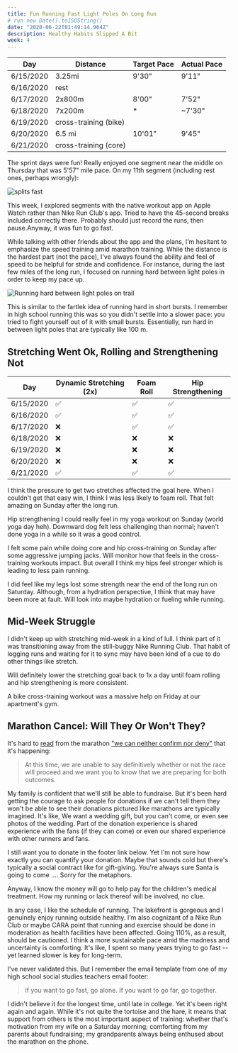 ```yaml
---
title: Fun Running Fast Light Poles On Long Run
# run new Date().toISOString()
date: "2020-06-22T01:49:14.964Z"
description: Healthy Habits Slipped A Bit
week: 4
---
```


| Day       | Distance              | Target Pace | Actual Pace |
| --------- | --------------------- | ----------- | ----------- |
| 6/15/2020 | 3.25mi                | 9'30"       | 9'11"       |
| 6/16/2020 | rest                  |             |
| 6/17/2020 | 2x800m                | 8'00"       | 7'52"       |
| 6/18/2020 | 7x200m                | \*          | ~7'30"      |
| 6/19/2020 | cross-training (bike) |             |
| 6/20/2020 | 6.5 mi                | 10'01"      | 9'45"       |
| 6/21/2020 | cross-training (core) |             |

The sprint days were fun! Really enjoyed one segment near the middle on Thursday that was 5'57" mile pace. On my 11th segment (including rest ones, perhaps wrongly):

![splits fast](./splits-thursday.jpg)

This week, I explored segments with the native workout app on Apple Watch rather than Nike Run Club's app. Tried to have the 45-second breaks included correctly there. Probably should just record the runs, then pause.Anyway, it was fun to go fast.

While talking with other friends about the app and the plans, I'm hesitant to emphasize the speed training amid marathon training. While the distance is the hardest part (not the pace), I've always found the ability and feel of speed to be helpful for stride and confidence. For instance, during the last few miles of the long run, I focused on running hard between light poles in order to keep my pace up.

![Running hard between light poles on trail](./light-poles-long-run.jpg)

This is similar to the fartlek idea of running hard in short bursts. I remember in high school running this was so you didn't settle into a slower pace: you tried to fight yourself out of it with small bursts. Essentially, run hard in between light poles that are typically like 100 m.

## Stretching Went Ok, Rolling and Strengthening Not

| Day       | Dynamic Stretching (2x) | Foam Roll | Hip Strengthening |
| --------- | ----------------------- | --------- | ----------------- |
| 6/15/2020 | ✅                      | ✅        | ✅                |
| 6/16/2020 | ✅                      | ✅        | ✅                |
| 6/17/2020 | ❌                      | ✅        | ✅                |
| 6/18/2020 | ❌                      | ❌        | ❌                |
| 6/19/2020 | ❌                      | ❌        | ❌                |
| 6/20/2020 | ❌                      | ❌        | ❌                |
| 6/21/2020 | ✅                      | ✅        | ✅                |

I think the pressure to get two stretches affected the goal here. When I couldn't get that easy win, I think I was less likely to foam roll. That felt amazing on Sunday after the long run.

Hip strengthening I could really feel in my yoga workout on Sunday (world yoga day heh). Downward dog felt less challenging than normal; haven't done yoga in a while so it was a good control.

I felt some pain while doing core and hip cross-training on Sunday after some aggressive jumping jacks. Will monitor how that feels in the cross-training workouts impact. But overall I think my hips feel stronger which is leading to less pain running.

I did feel like my legs lost some strength near the end of the long run on Saturday. Although, from a hydration perspective, I think that may have been more at fault. Will look into maybe hydration or fueling while running.

## Mid-Week Struggle

I didn't keep up with stretching mid-week in a kind of lull. I think part of it was transitioning away from the still-buggy Nike Running Club. That habit of logging runs and waiting for it to sync may have been kind of a cue to do other things like stretch.

Will definitely lower the stretching goal back to 1x a day until foam rolling and hip strengthening is more consistent.

A bike cross-training workout was a massive help on Friday at our apartment's gym.

## Marathon Cancel: Will They Or Won't They?

It's hard to [read](https://www.chicagomarathon.com/runners/rules-safety/event-update/) from the marathon ["we can neither confirm nor deny"](https://en.wikipedia.org/wiki/Glomar_response) that it's happening:

> At this time, we are unable to say definitively whether or not the race will proceed and we want you to know that we are preparing for both outcomes.

My family is confident that we'll still be able to fundraise. But it's been hard getting the courage to ask people for donations if we can't tell them they won't be able to see their donations pictured like marathons are typically imagined. It's like, We want a wedding gift, but you can't come, or even see photos of the wedding. Part of the donation experience is shared experience with the fans (if they can come) or even our shared experience with other runners and fans.

I still want you to donate in the footer link below. Yet I'm not sure how exactly you can quantify your donation. Maybe that sounds cold but there's typically a social contract like for gift-giving. You're always sure Santa is going to come .... Sorry for the metaphors.

Anyway, I know the money will go to help pay for the children's medical treatment. How my running or lack thereof will be involved, no clue.

In any case, I like the schedule of running. The lakefront is gorgeous and I genuinely enjoy running outside healthy. I'm also cognizant of a Nike Run Club or maybe CARA point that running and exercise should be done in moderation as health facilities have been affected. Going 110%, as a result, should be cautioned. I think a more sustainable pace amid the madness and uncertainty is comforting. It's like, I spent so many years trying to go fast -- yet learned slower is key for long-term.

I've never validated this. But I remember the email template from one of my high school social studies teachers email footer:

> If you want to go fast, go alone. If you want to go far, go together.

I didn't believe it for the longest time, until late in college. Yet it's been right again and again. While it's not quite the tortoise and the hare, it means that support from others is the most important aspect of training: whether that's motivation from my wife on a Saturday morning; comforting from my parents about fundraising; my grandparents always being enthused about the marathon on the phone.
